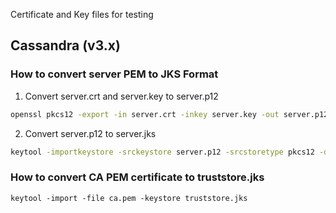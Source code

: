 Certificate and Key files for testing

## Cassandra (v3.x)

### How to convert server PEM to JKS Format

1. Convert server.crt and server.key to server.p12

```bash
openssl pkcs12 -export -in server.crt -inkey server.key -out server.p12 -name "certificate"
```

2. Convert server.p12 to server.jks

```bash
keytool -importkeystore -srckeystore server.p12 -srcstoretype pkcs12 -destkeystore server.jks
```

### How to convert CA PEM certificate to truststore.jks

```
keytool -import -file ca.pem -keystore truststore.jks
```
